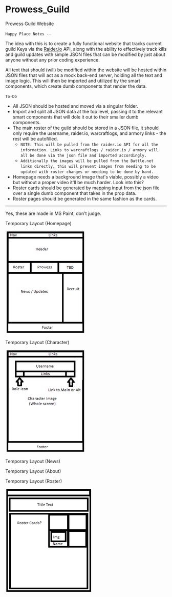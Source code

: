 # Prowess_Guild

Prowess Guild Website

`Happy Place Notes --`

The idea with this is to create a fully functional website that tracks current guild Keys via the [Raider.io](https://raider.io/guilds/us/malganis/Prowess) API, along with the ability to effectively track kills and guild updates with simple JSON files that can be modified by just about anyone without any prior coding experience.

All text that should (will) be modified within the website will be hosted within JSON files that will act as a mock back-end server, holding all the text and image logic. This will then be imported and utilized by the smart components, which create dumb components that render the data.

`To-Do`

- All JSON should be hosted and moved via a singular folder.
- Import and split all JSON data at the top level, passing it to the relevant smart components that will dole it out to their smaller dumb components.
- The main roster of the guild should be stored in a JSON file, it should only require the username, raider.io, warcraftlogs, and armory links - the rest will be autofilled.
  - `NOTE: This will be pulled from the raider.io API for all the information. Links to warcraftlogs / raider.io / armory will all be done via the json file and imported accordingly.`
  - `Additionally the images will be pulled from the Battle.net links directly, this will prevent images from needing to be updated with roster changes or needing to be done by hand.`
- Homepage needs a background image that's viable, possibly a video but without a proper video it'll be much harder. Look into this?
- Roster cards should be generated by mapping input from the json file over a single dumb component that takes in the prop data.
- Roster pages should be generated in the same fashion as the cards.

---

Yes, these are made in MS Paint, don't judge.

Temporary Layout (Homepage)

![alt text][logo]

[logo]: https://github.com/Serrowxd/Prowess_Guild/blob/master/readme-assets/idk.png?raw=true 'Layout'

Temporary Layout (Character)

![alt text][logo2]

[logo2]: https://github.com/Serrowxd/Prowess_Guild/blob/master/readme-assets/idk2.png?raw=true 'Layout'

Temporary Layout (News)

Temporary Layout (About)

Temporary Layout (Roster)

![alt text][logo3]

[logo3]: https://github.com/Serrowxd/Prowess_Guild/blob/master/readme-assets/idkimg.png?raw=true 'Layout'
